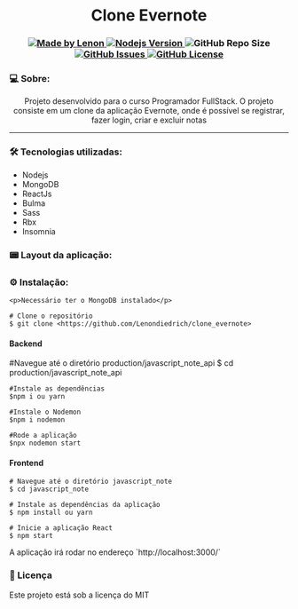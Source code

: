 <h1 align="center">Clone Evernote</h1>
<h3 align="center">
  <a href="https://github.com/Lenondiedrich">
      <img alt="Made by Lenon" src="https://img.shields.io/badge/made%20by-Lenondiedrich-blue">
   </a>
  <a href="https://github.com/nodejs/node/blob/master/doc/changelogs/CHANGELOG_V14.md#14.15.0">
      <img alt="Nodejs Version" src="https://img.shields.io/badge/node.js-v14.15.0-informational?logo=Node.JS">
  </a>
  <img alt="GitHub Repo Size" src="https://img.shields.io/github/repo-size/Lenondiedrich/clone_evernote">
  <a href="https://github.com/Lenondiedrich/clone_evernote/issues">
      <img alt="GitHub Issues" src="https://img.shields.io/github/issues/Lenondiedrich/clone_evernote">
   </a>
  <a href="./LICENSE.txt">
      <img alt="GitHub License" src="https://img.shields.io/github/license/Lenondiedrich/clone_evernote">
   </a>
</h3>
<h3>💻 Sobre: </h3>
<p align="center">Projeto desenvolvido para o curso Programador FullStack. O projeto consiste em um clone da aplicação Evernote, onde é possível se registrar, fazer login, criar e excluir notas</p>
<hr/>
<h3>🛠 Tecnologias utilizadas: </h3>
<ul>
  <li>Nodejs</li>
  <li>MongoDB</li>
  <li>ReactJs</li>
  <li>Bulma</li>
  <li>Sass</li>
  <li>Rbx</li>
  <li>Insomnia</li>
</ul

<hr />
<h3>📟 Layout da aplicação:</h3>

<h3>⚙️ Instalação: </h3>
  
    <p>Necessário ter o MongoDB instalado</p>

    # Clone o repositório
    $ git clone <https://github.com/Lenondiedrich/clone_evernote>

<h4>Backend</h4>
    #Navegue até o diretório production/javascript_note_api
    $ cd production/javascript_note_api
    
    #Instale as dependências
    $npm i ou yarn
  
    #Instale o Nodemon
    $npm i nodemon
  
    #Rode a aplicação
    $npx nodemon start
<h4>Frontend</h4>

    # Navegue até o diretório javascript_note
    $ cd javascript_note

    # Instale as dependências da aplicação
    $ npm install ou yarn

    # Inicie a aplicação React
    $ npm start

<p>A aplicação irá rodar no endereço `http://localhost:3000/`</p>

<h3>📝 Licença</h3>
<p>Este projeto está sob a licença do MIT</p>
